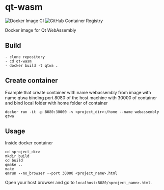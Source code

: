 # qt-wasm 
![Docker Image CI](https://github.com/guerinoni/qt-wasm/workflows/Docker%20Image%20CI/badge.svg)
![GitHub Container Registry](https://github.com/guerinoni/qt-wasm/workflows/GitHub%20Container%20Registry/badge.svg)

Docker image for Qt WebAssembly

## Build
```
- clone repository
- cd qt-wasm
- docker build -t qtwa .
```

## Create container

Example that create container with name webassembly from image with name qtwa binding port 8080 of the host machine with 30000 of container and bind local folder with home folder of container
```
docker run -it -p 8080:30000 -v <project_dir>:/home --name webassembly qtwa
```

## Usage

Inside docker container
```
cd <project_dir>
mkdir build
cd build
qmake ..
make
emrun --no_browser --port 30000 <project_name>.html
```
Open your host browser and go to `localhost:8080/<project_name>.html`.
